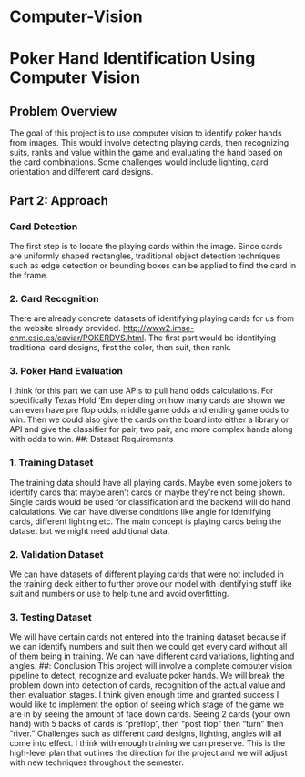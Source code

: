 # Computer-Vision

# Poker Hand Identification Using Computer Vision
## Problem Overview
The goal of this project is to use computer vision to identify poker hands from images. This would involve detecting playing cards, then recognizing suits, ranks and value within the game and evaluating the hand based on the card combinations. Some challenges would include lighting, card orientation and different card designs. 
## Part 2: Approach
### Card Detection
The first step is to locate the playing cards within the image. Since cards are uniformly shaped rectangles, traditional object detection techniques such as edge detection or bounding boxes can be applied to find the card in the frame. 
### 2. Card Recognition
There are already concrete datasets of identifying playing cards for us from the website already provided. ​​http://www2.imse-cnm.csic.es/caviar/POKERDVS.html. The first part would be identifying traditional card designs, first the color, then suit, then rank. 
### 3. Poker Hand Evaluation
I think for this part we can use APIs to pull hand odds calculations. For specifically Texas Hold ‘Em depending on how many cards are shown we can even have pre flop odds, middle game odds and ending game odds to win. Then we could also give the cards on the board into either a library or API and give the classifier for pair, two pair, and more complex hands along with odds to win. 
##: Dataset Requirements
### 1. Training Dataset
The training data should have all playing cards. Maybe even some jokers to identify cards that maybe aren’t cards or maybe they're not being shown. Single cards would be used for classification and the backend will do hand calculations. We can have diverse conditions like angle for identifying cards, different lighting etc. The main concept is playing cards being the dataset but we might need additional data. 


### 2. Validation Dataset
We can have datasets of different playing cards that were not included in the training deck either to further prove our model with identifying stuff like suit and numbers or use to help tune and avoid overfitting. 
### 3. Testing Dataset
We will have certain cards not entered into the training dataset because if we can identify numbers and suit then we could get every card without all of them being in training. We can have different card variations, lighting and angles. 
##: Conclusion
This project will involve a complete computer vision pipeline to detect, recognize and evaluate poker hands. We will break the problem down into detection of cards, recognition of the actual value and then evaluation stages. I think given enough time and granted success I would like to implement the option of seeing which stage of the game we are in by seeing the amount of face down cards. Seeing 2 cards (your own hand) with 5 backs of cards is “preflop”, then “post flop” then “turn” then “river.” Challenges such as different card designs, lighting, angles will all come into effect. I think with enough training we can preserve. This is the high-level plan that outlines the direction for the project and we will adjust with new techniques throughout the semester. 

